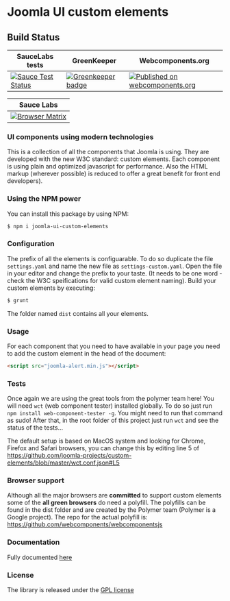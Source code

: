 # Joomla UI custom elements

Build Status
---------------------

| SauceLabs tests | GreenKeeper | Webcomponents.org |
| ------------- | ------------- | ------------- |
| [![Sauce Test Status](https://app.saucelabs.com/buildstatus/joomla-custom-elements)](https://app.saucelabs.com/u/joomla-custom-elements) | [![Greenkeeper badge](https://badges.greenkeeper.io/joomla-projects/custom-elements.svg)](https://greenkeeper.io/) | [![Published on webcomponents.org](https://img.shields.io/badge/webcomponents.org-published-blue.svg)](https://www.webcomponents.org/element/joomla-projects/custom-elements) |

| Sauce Labs |
| ------------- |
| [![Browser Matrix](https://app.saucelabs.com/browser-matrix/joomla-custom-elements.svg)](https://app.saucelabs.com/u/joomla-custom-elements) |

### UI components using modern technologies

This is a collection of all the components that Joomla is using. They are developed with the new W3C standard: custom elements. Each component is using plain and optimized javascript for performance. Also the HTML markup (wherever possible) is reduced to offer a great benefit for front end developers).

### Using the NPM power

You can install this package by using NPM:
```bash
$ npm i joomla-ui-custom-elements
```

### Configuration

The prefix of all the elements is configuarable. To do so duplicate the file `settings.yaml` and name the new file as `settings-custom.yaml`. Open the file in your editor and change the prefix to your taste. (It needs to be one word - check the W3C speifications for valid custom element naming).
Build your custom elements by executing:
```bash
$ grunt
```
The folder named `dist` contains all your elements.

### Usage

For each component that you need to have available in your page you need to add the custom element in the head of the document:
```html
<script src="joomla-alert.min.js"></script>
```

### Tests

Once again we are using the great tools from the polymer team here!
You will need `wct` (web component tester) installed globally. To do so just run `npm install web-component-tester -g`.
You might need to run that command as sudo!
After that, in the root folder of this project just run `wct` and see the status of the tests...

The default setup is based on MacOS system and looking for Chrome, Firefox and Safari browsers, you can change this by editing line 5 of https://github.com/joomla-projects/custom-elements/blob/master/wct.conf.json#L5

### Browser support

Although all the major browsers are **committed** to support custom elements some of the **all green browsers** do need a polyfill. The polyfills can be found in the dist folder and are created by the Polymer team (Polymer is a Google project).
The repo for the actual polyfill is: https://github.com/webcomponents/webcomponentsjs

### Documentation
Fully documented [here](https://joomla-projects.github.io/custom-elements/)

### License

The library is released under the [GPL license](LICENSE)
